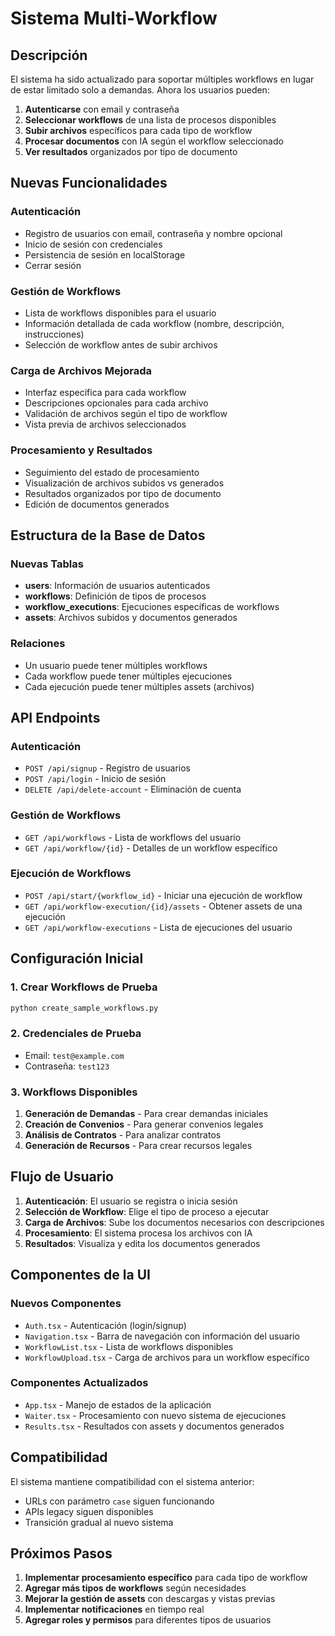 # Sistema Multi-Workflow

## Descripción

El sistema ha sido actualizado para soportar múltiples workflows en lugar de estar limitado solo a demandas. Ahora los usuarios pueden:

1. **Autenticarse** con email y contraseña
2. **Seleccionar workflows** de una lista de procesos disponibles
3. **Subir archivos** específicos para cada tipo de workflow
4. **Procesar documentos** con IA según el workflow seleccionado
5. **Ver resultados** organizados por tipo de documento

## Nuevas Funcionalidades

### Autenticación

- Registro de usuarios con email, contraseña y nombre opcional
- Inicio de sesión con credenciales
- Persistencia de sesión en localStorage
- Cerrar sesión

### Gestión de Workflows

- Lista de workflows disponibles para el usuario
- Información detallada de cada workflow (nombre, descripción, instrucciones)
- Selección de workflow antes de subir archivos

### Carga de Archivos Mejorada

- Interfaz específica para cada workflow
- Descripciones opcionales para cada archivo
- Validación de archivos según el tipo de workflow
- Vista previa de archivos seleccionados

### Procesamiento y Resultados

- Seguimiento del estado de procesamiento
- Visualización de archivos subidos vs generados
- Resultados organizados por tipo de documento
- Edición de documentos generados

## Estructura de la Base de Datos

### Nuevas Tablas

- **users**: Información de usuarios autenticados
- **workflows**: Definición de tipos de procesos
- **workflow_executions**: Ejecuciones específicas de workflows
- **assets**: Archivos subidos y documentos generados

### Relaciones

- Un usuario puede tener múltiples workflows
- Cada workflow puede tener múltiples ejecuciones
- Cada ejecución puede tener múltiples assets (archivos)

## API Endpoints

### Autenticación

- `POST /api/signup` - Registro de usuarios
- `POST /api/login` - Inicio de sesión
- `DELETE /api/delete-account` - Eliminación de cuenta

### Gestión de Workflows

- `GET /api/workflows` - Lista de workflows del usuario
- `GET /api/workflow/{id}` - Detalles de un workflow específico

### Ejecución de Workflows

- `POST /api/start/{workflow_id}` - Iniciar una ejecución de workflow
- `GET /api/workflow-execution/{id}/assets` - Obtener assets de una ejecución
- `GET /api/workflow-executions` - Lista de ejecuciones del usuario

## Configuración Inicial

### 1. Crear Workflows de Prueba

```bash
python create_sample_workflows.py
```

### 2. Credenciales de Prueba

- Email: `test@example.com`
- Contraseña: `test123`

### 3. Workflows Disponibles

1. **Generación de Demandas** - Para crear demandas iniciales
2. **Creación de Convenios** - Para generar convenios legales
3. **Análisis de Contratos** - Para analizar contratos
4. **Generación de Recursos** - Para crear recursos legales

## Flujo de Usuario

1. **Autenticación**: El usuario se registra o inicia sesión
2. **Selección de Workflow**: Elige el tipo de proceso a ejecutar
3. **Carga de Archivos**: Sube los documentos necesarios con descripciones
4. **Procesamiento**: El sistema procesa los archivos con IA
5. **Resultados**: Visualiza y edita los documentos generados

## Componentes de la UI

### Nuevos Componentes

- `Auth.tsx` - Autenticación (login/signup)
- `Navigation.tsx` - Barra de navegación con información del usuario
- `WorkflowList.tsx` - Lista de workflows disponibles
- `WorkflowUpload.tsx` - Carga de archivos para un workflow específico

### Componentes Actualizados

- `App.tsx` - Manejo de estados de la aplicación
- `Waiter.tsx` - Procesamiento con nuevo sistema de ejecuciones
- `Results.tsx` - Resultados con assets y documentos generados

## Compatibilidad

El sistema mantiene compatibilidad con el sistema anterior:

- URLs con parámetro `case` siguen funcionando
- APIs legacy siguen disponibles
- Transición gradual al nuevo sistema

## Próximos Pasos

1. **Implementar procesamiento específico** para cada tipo de workflow
2. **Agregar más tipos de workflows** según necesidades
3. **Mejorar la gestión de assets** con descargas y vistas previas
4. **Implementar notificaciones** en tiempo real
5. **Agregar roles y permisos** para diferentes tipos de usuarios
